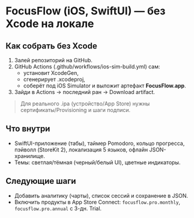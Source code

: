 # FocusFlow (iOS, SwiftUI) — без Xcode на локале

## Как собрать без Xcode
1) Залей репозиторий на GitHub.
2) GitHub Actions (.github/workflows/ios-sim-build.yml) сам:
   - установит XcodeGen,
   - сгенерирует .xcodeproj,
   - соберёт под iOS Simulator и выложит артефакт **FocusFlow.app**.
3) Зайди в Actions → последний ран → Download artifact.

> Для реального .ipa (устройство/App Store) нужны сертификаты/Provisioning и шаги подписи.

## Что внутри
- SwiftUI-приложение (табы), таймер Pomodoro, кольцо прогресса, пэйволл (StoreKit 2), локализация 5 языков, офлайн JSON-хранилище.
- Темы: светлая/тёмная (черный/белый UI), цветные индикаторы.

## Следующие шаги
- Добавить аналитику (чарты), список сессий и сохранение в JSON.
- Включить продукты в App Store Connect: `focusflow.pro.monthly`, `focusflow.pro.annual` с 3-дн. Trial.